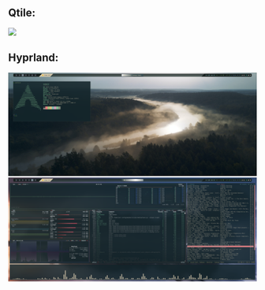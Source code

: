 ## Qtile:

![](./screenshots/desktoppp.png)

## Hyprland:

![](./screenshots/hyprland_desktop1.png)
![](./screenshots/hyprland_desktop2.png)
